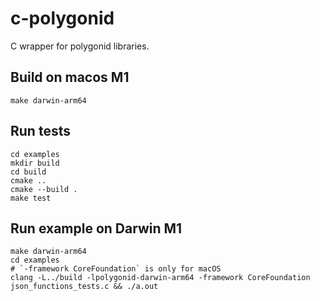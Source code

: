 # c-polygonid

C wrapper for polygonid libraries.

## Build on macos M1

```shell
make darwin-arm64
```

## Run tests

```shell
cd examples
mkdir build
cd build
cmake ..
cmake --build .
make test
```

## Run example on Darwin M1

```shell
make darwin-arm64
cd examples
# `-framework CoreFoundation` is only for macOS
clang -L../build -lpolygonid-darwin-arm64 -framework CoreFoundation json_functions_tests.c && ./a.out
```

